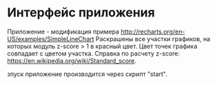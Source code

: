 # Интерфейс приложения

Приложение - модификация примера http://recharts.org/en-US/examples/SimpleLineChart 
Раскрашены все участки графиков, на которых модуль z-score > 1 в красный цвет. 
Цвет точек графика совпадает с цветом участка.
Справка по расчету z-score: https://en.wikipedia.org/wiki/Standard_score.

зпуск приложение производится через скрипт "start".